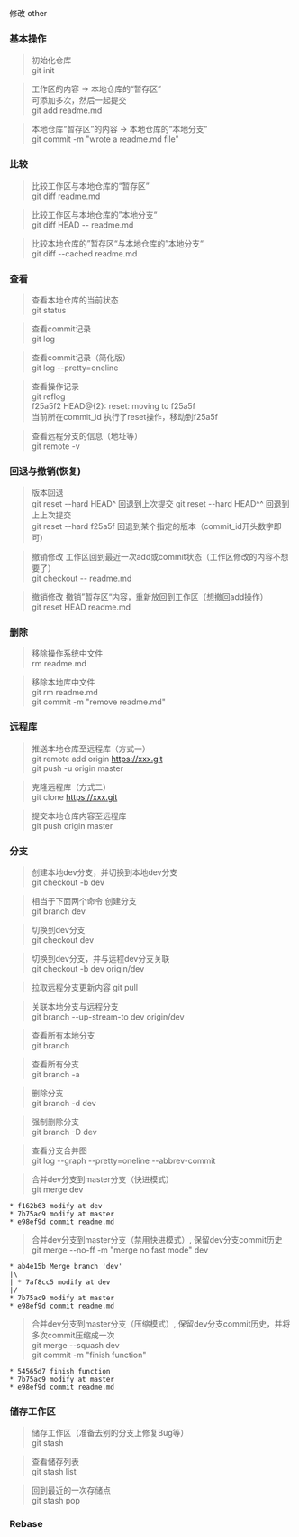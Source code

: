 修改 other
### 基本操作
> 初始化仓库  
git init  

> 工作区的内容 -> 本地仓库的“暂存区”  
> 可添加多次，然后一起提交  
git add readme.md  

> 本地仓库“暂存区”的内容 -> 本地仓库的“本地分支”   
git commit -m "wrote a readme.md file"

### 比较
> 比较工作区与本地仓库的“暂存区”  
git diff readme.md

> 比较工作区与本地仓库的”本地分支“   
git diff HEAD -- readme.md

> 比较本地仓库的”暂存区“与本地仓库的”本地分支“  
git diff --cached readme.md

### 查看
> 查看本地仓库的当前状态  
git status

> 查看commit记录  
git log

> 查看commit记录（简化版）  
git log --pretty=oneline  

> 查看操作记录  
git reflog  
    f25a5f2              HEAD@{2}: reset: moving to f25a5f   
当前所在commit_id         执行了reset操作，移动到f25a5f

> 查看远程分支的信息（地址等）    
git remote -v

### 回退与撤销(恢复)
> 版本回退  
git reset --hard HEAD^   回退到上次提交 
git reset --hard HEAD^^  回退到上上次提交  
git reset --hard f25a5f  回退到某个指定的版本（commit_id开头数字即可） 

> 撤销修改 工作区回到最近一次add或commit状态（工作区修改的内容不想要了）  
git checkout -- readme.md 

> 撤销修改 撤销”暂存区“内容，重新放回到工作区（想撤回add操作）  
git reset HEAD readme.md

### 删除
> 移除操作系统中文件  
rm readme.md     

> 移除本地库中文件   
git rm readme.md   
git commit -m "remove readme.md"

### 远程库
> 推送本地仓库至远程库（方式一）  
git remote add origin https://xxx.git   
git push -u origin master

> 克隆远程库（方式二）   
git clone https://xxx.git

> 提交本地仓库内容至远程库  
git push origin master

### 分支
> 创建本地dev分支，并切换到本地dev分支   
git checkout -b dev   

> 相当于下面两个命令
> 创建分支   
git branch dev   

> 切换到dev分支     
git checkout dev

> 切换到dev分支，并与远程dev分支关联  
git checkout -b dev origin/dev

> 拉取远程分支更新内容
git pull

> 关联本地分支与远程分支  
git branch --up-stream-to dev origin/dev

> 查看所有本地分支  
git branch

> 查看所有分支  
git branch -a

> 删除分支   
git branch -d dev

> 强制删除分支   
git branch -D dev  

> 查看分支合并图   
git log --graph --pretty=oneline --abbrev-commit

> 合并dev分支到master分支（快进模式）    
git merge dev  
``` 
* f162b63 modify at dev   
* 7b75ac9 modify at master      
* e98ef9d commit readme.md    
```

> 合并dev分支到master分支（禁用快进模式）, 保留dev分支commit历史   
git merge --no-ff -m "merge no fast mode" dev
```
* ab4e15b Merge branch 'dev'
|\  
| * 7af8cc5 modify at dev
|/      
* 7b75ac9 modify at master      
* e98ef9d commit readme.md 
```

> 合并dev分支到master分支（压缩模式）, 保留dev分支commit历史，并将多次commit压缩成一次  
git merge --squash dev   
git commit -m "finish function"
```
* 54565d7 finish function
* 7b75ac9 modify at master      
* e98ef9d commit readme.md 
```



### 储存工作区
> 储存工作区（准备去别的分支上修复Bug等）   
git stash

> 查看储存列表   
git stash list

> 回到最近的一次存储点   
git stash pop

### Rebase











